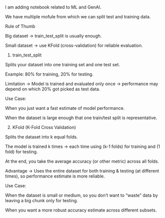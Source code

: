 I am adding notebook related to ML and GenAI.

We have multiple mofule from which we can split test and training data.


Rule of Thumb

Big dataset → train_test_split is usually enough.

Small dataset → use KFold (cross-validation) for reliable evaluation.


1. train_test_split

Splits your dataset into one training set and one test set.

Example: 80% for training, 20% for testing.

Limitation → Model is trained and evaluated only once → performance may depend on which 20% got picked as test data.

Use Case:

When you just want a fast estimate of model performance.

When the dataset is large enough that one train/test split is representative.



2. KFold (K-Fold Cross Validation)

Splits the dataset into k equal folds.

The model is trained k times → each time using (k-1 folds) for training and (1 fold) for testing.

At the end, you take the average accuracy (or other metric) across all folds.

Advantage → Uses the entire dataset for both training & testing (at different times), so performance estimate is more reliable.

Use Case:

When the dataset is small or medium, so you don’t want to “waste” data by leaving a big chunk only for testing.

When you want a more robust accuracy estimate across different subsets.

